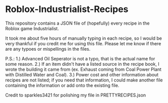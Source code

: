 # Roblox-Industrialist-Recipes
This repository contains a JSON file of (hopefully) every recipe in the Roblox game Industrialist.

It took me about five hours of manually typing in each recipe, so I would be very thankful if you credit me for using this file.
Please let me know if there are any typoes or mispellings in the files.

P.S.: 1.) Advanced Oil Seperator is not a typo, that is the actual name for some reason.
      2.) If an item didn't have a listed source in the recipe book, I wrote the building it came from (ex. Exhaust coming from Coal Power Plant with Distilled Water and Coal).
      3.) Power cost and other information about recipes are not listed; if you need that information, I could make another file containing the information or add onto the existing file.

Credit to sparkles3421 for polishing my file in PRETTYRECIPES.json
